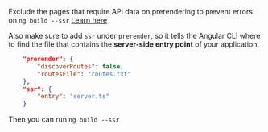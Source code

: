 Exclude the pages that require API data on prerendering to prevent errors on `ng build --ssr`
[Learn here](https://stackoverflow.com/a/79731221/3944285)

Also make sure to add `ssr` under `prerender`, so it tells the Angular CLI where to find the file that contains the **server-side entry point** of your application.
```json
	"prerender": {  
		"discoverRoutes": false,  
		"routesFile": "routes.txt"  
	},  
	"ssr": {  
		"entry": "server.ts" 
	}
```
Then you can run `ng build --ssr`